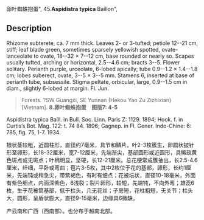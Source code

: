 卵叶蜘蛛抱蛋",
45.**Aspidistra typica** Baillon",

## Description
Rhizome subterete, ca. 7 mm thick. Leaves 2- or 3-tufted; petiole 12--21 cm, stiff; leaf blade green, sometimes sparsely yellowish spotted, ovate-lanceolate to ovate, 18--32 × 7--12 cm, base rounded or nearly so. Scapes usually tufted, arching or horizontal, 2.5--4.6 cm; bracts 3--5. Flower solitary. Perianth purple, urceolate, 6-lobed apically; tube 0.9--1.2 × 1.4--1.8 cm; lobes suberect, ovate, 3--5 × 3--5 mm. Stamens 6, inserted at base of perianth tube, subsessile. Stigma peltate, orbicular, large, 0.9--1.5 cm in diam., slightly 6-lobed at margin. Fl. Jun.

> Forests. ?SW Guangxi, SE Yunnan (Hekou Yao Zu Zizhixian) [Vietnam].
**8.卵叶蜘蛛抱蛋　图版7: 4-5**

Aspidistra typica Baill. in Bull. Soc. Linn. Paris Z: 1129. 1894; Hook. f. in Curtis’s Bot. Mag. 122: t. 74 84. 1896; Gagnep. in Fl. Gener. Indo-Chine: 6: 785, fig. 75, 1-7. 1934.

根状茎较粗，近圆柱形，直径约7毫米，具节和鳞片。叶2-3枚簇生，卵圆状披针形至卵形，长18-32厘米，宽7-12厘米，先端渐尖，基部圆形或近圆形，具稀疏黄色斑点或无斑点；叶柄明显，坚硬，长12-21厘米。总花梗常成簇抽出，长2.5-4.6厘米，纤细，平卧或弯曲；苞片3-5枚，其中2枚位于花的基部，卵形，长约1厘米，先端钝或稍急尖，带紫褐色，有时有细点；花被坛状，直径10-18毫米，外面有紫色细点，内面深紫色，6浅裂；裂片卵形，较短，先端钝，不向外弯；雄蕊6枚，生于花被筒基部，低于柱头，几无花丝；子房短，花柱粗短，无关节；柱头大，圆形，呈盾状膨大，直径9-15毫米，边缘具6微缺。

产云南和广西（西南部）。也分布于越南北部。
